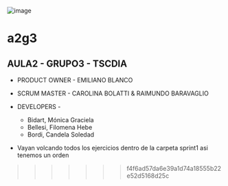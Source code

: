 ![image](https://user-images.githubusercontent.com/106482834/173272242-c04dcd97-20bb-49d2-bbb2-af90373b9cae.png)

# a2g3

## AULA2 - GRUPO3 - TSCDIA

* PRODUCT OWNER - EMILIANO BLANCO

* SCRUM MASTER - CAROLINA BOLATTI & RAIMUNDO BARAVAGLIO

* DEVELOPERS - 
    *   Bidart, Mónica Graciela
    *   Bellesi, Filomena Hebe
    *   Bordi, Candela Soledad 


* Vayan volcando todos los ejercicios dentro de la carpeta sprint1 asi tenemos un orden 
>>>>>>> f4f6ad57da6e39a1d74a18555b22e52d5168d25c
